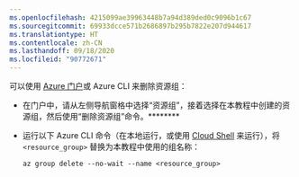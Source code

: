 ```yaml
---
ms.openlocfilehash: 4215099ae39963448b7a94d389ded0c9096b1c67
ms.sourcegitcommit: 69933dcce571b2686897b295b7822e207d944617
ms.translationtype: HT
ms.contentlocale: zh-CN
ms.lasthandoff: 09/18/2020
ms.locfileid: "90772671"
---
```

可以使用 [Azure 门户](https://portal.azure.com)或 Azure CLI 来删除资源组：

- 在门户中，请从左侧导航窗格中选择“资源组”，接着选择在本教程中创建的资源组，然后使用“删除资源组”命令。********

- 运行以下 Azure CLI 命令（在本地运行，或使用 [Cloud Shell](/azure/cloud-shell/overview) 来运行），将 `<resource_group>` 替换为本教程中使用的组名称：

    ```azurecli
    az group delete --no-wait --name <resource_group>
    ```
